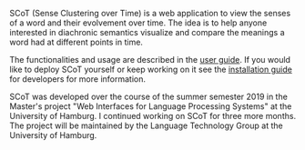 SCoT (Sense Clustering over Time) is a web application to view the senses of a word and their evolvement over time. The idea is to help anyone interested in diachronic semantics visualize and compare the meanings a word had at different points in time.

The functionalities and usage are described in the [user guide](userGuide.md). If you would like to deploy SCoT yourself or keep working on it see the [installation guide](installationGuide.md) for developers for more information.

SCoT was developed over the course of the summer semester 2019 in the Master's project "Web Interfaces for Language Processing Systems" at the University of Hamburg. I continued working on SCoT for three more months. The project will be maintained by the Language Technology Group at the University of Hamburg.
